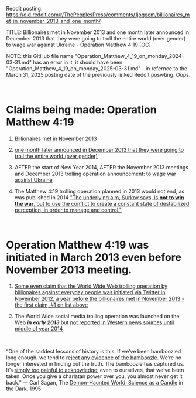 Reddit posting:  https://old.reddit.com/r/ThePeoplesPress/comments/1jogeem/billionaires_met_in_november_2013_and_one_month/

TITLE: Billionaires met in November 2013 and one month later announced in December 2013 that they were going to troll the entire world (over gender) to wage war against Ukraine - Operation Matthew 4:19 [OC]

NOTE: this GitHub file name "Operation_Matthew_4_19_on_monday_2024-03-31.md" has an error in it, it should have been "Operation_Matthew_4_19_on_monday_2025-03-31.md" - in refernce to the March 31, 2025 posting date of the previously linked Reddit poswting. Oops.

&nbsp;

# Claims being made: Operation Matthew 4:19

1. [Billionaires met in November 2013](https://www.theguardian.com/us-news/2017/sep/18/trump-in-moscow-what-happened-at-miss-universe-in-2013)

2. [one month later announced in December 2013 that they were going to troll the entire world (over gender)](https://www.theatlantic.com/international/archive/2013/12/vladimir-putin-conservative-icon/282572/)

3. AFTER the start of New Year 2014, AFTER the November 2013 meetings and December 2013 trolling operation announcement: [to wage war against Ukraine](https://en.wikipedia.org/wiki/Russo-Ukrainian_War)

4. The Matthew 4:19 trolling operation planned in 2013 would not end, as was published in 2014 ["The underlying aim, Surkov says, is **not to win the war**, but to use the conflict to create a constant state of destabilized perception, in order to manage and control."](https://www.realclearpolitics.com/video/2014/12/31/bbcs_adam_curtis_on_the_contradictory_vaudeville_of_post-modern_politics.html)

&nbsp;

# Operation Matthew 4:19 was initiated in March 2013 even before November 2013 meeting.

1. [Some even claim that the World Wide Web trolling operation by billionaires against everyday people was initiated via Twitter in November 2012, a year before the billionaires met in November 2013 - the first claim, #1 on list above](https://washingtonmonthly.com/2017/11/24/a-trumprussia-confession-in-plain-sight/)

2. The World Wide social media trolling operation was launched on the Web ***in early 2013*** but [not reported in Western news sources until middle of year 2014](https://www.buzzfeednews.com/article/maxseddon/documents-show-how-russias-troll-army-hit-america)

&nbsp;

“One of the saddest lessons of history is this: If we’ve been bamboozled long enough, we tend to [reject any evidence of the bamboozle](https://www.bbc.com/news/world-us-canada-45294192). We’re no longer interested in finding out the truth. The bamboozle has captured us. It’s [simply too painful to acknowledge](https://www.salon.com/2024/10/25/helped-spread-right-wing-misinformation-during-recent-us-hurricanes/), even to ourselves, that we’ve been taken. Once you give a charlatan power over you, you almost never get it back.”
― Carl Sagan, The [Demon-Haunted World: Science as a Candle](https://en.wikipedia.org/wiki/The_Demon-Haunted_World) in the Dark, 1995
